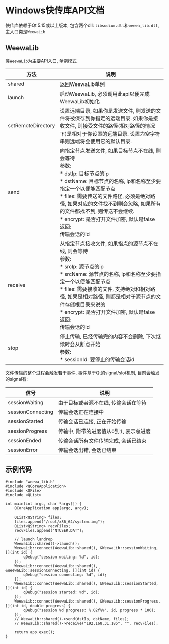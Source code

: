 # Windows快传库API文档

快传库依赖于Qt 5.15或以上版本, 包含两个dll: `libsodium.dll`和`weewa_lib.dll`, 主入口类是`WeewaLib`

## WeewaLib

类`WeewaLib`为主要API入口, 单例模式

方法 | 说明
------------- | -------------
shared | 返回WeewaLib单例
launch  | 启动WeewaLib, 必须调用此api以便完成WeewaLib初始化
setRemoteDirectory | 设置远端目录, 如果你是发送文件, 则发送的文件将被保存到你指定的远端目录. 如果你是接收文件, 则接受文件的路径(相对路径的情况下)是相对于你设置的远端目录. 设置为空字符串则远端将会使用它的默认目录.
send | 向指定节点发送文件, 如果目标节点不在线, 则会等待<br> 参数: <br>* dstIp: 目标节点的ip<br>* dstName: 目标节点的名称, ip和名称至少要指定一个以便能匹配节点<br>* files: 需要传送的文件路径, 必须是绝对路径, 如果对应的文件找不到则会忽略, 如果所有的文件都找不到, 则传送不会继续.<br>* encrypt: 是否打开文件加密, 默认是false<br>返回:<br>传输会话的id
receive | 从指定节点接收文件, 如果指点的源节点不在线, 则会等待<br> 参数: <br>* srcIp: 源节点的ip<br>* srcName: 源节点的名称, ip和名称至少要指定一个以便能匹配节点<br>* files: 需要接收的文件, 支持绝对和相对路径, 如果是相对路径, 则都是相对于源节点的文件存储根目录来说的<br>* encrypt: 是否打开文件加密, 默认是false<br>返回:<br>传输会话的id
stop | 停止传输, 已经传输完的内容不会删除, 下次继续时会从断点开始<br> 参数: <br>* sessionId: 要停止的传输会话id

文件传输的整个过程会触发若干事件, 事件基于Qt的signal/slot机制, 目前会触发的signal有:

信号 | 说明
------------- | -------------
sessionWaiting | 由于目标或者源不在线, 传输会话在等待
sessionConnecting | 传输会话正在连接中 
sessionStarted | 传输会话已连接, 正在开始传输
sessionProgress | 传输中, 附带的进度值从0到1, 表示总进度
sessionEnded | 传输会话所有文件传输完成, 会话已结束
sessionError | 传输会话出错, 会话已结束

## 示例代码

```
#include "weewa_lib.h"
#include <QCoreApplication>
#include <QFile>
#include <QList>

int main(int argc, char *argv[]) {
    QCoreApplication app(argc, argv);
    
    QList<QString> files;
    files.append("/root/x86_64/system.img");
    QList<QString> recvFiles;
    recvFiles.append("NTUSER.DAT");

    // launch landrop
    WeewaLib::shared()->launch();
    WeewaLib::connect(WeewaLib::shared(), &WeewaLib::sessionWaiting, [](int id) {
        qDebug("session waiting: %d", id);
    });
    WeewaLib::connect(WeewaLib::shared(), &WeewaLib::sessionConnecting, [](int id) {
        qDebug("session connecting: %d", id);
    });
    WeewaLib::connect(WeewaLib::shared(), &WeewaLib::sessionStarted, [](int id) {
        qDebug("session started: %d", id);
    });
    WeewaLib::connect(WeewaLib::shared(), &WeewaLib::sessionProgress, [](int id, double progress) {
        qDebug("session %d progress: %.02f%%", id, progress * 100);
    });
    // WeewaLib::shared()->send(dstIp, dstName, files);
    // WeewaLib::shared()->receive("192.168.31.185", "", recvFiles);

    return app.exec();
}
```